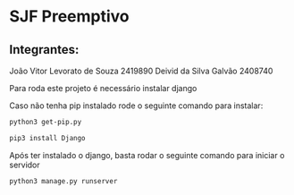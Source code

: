 # SJF Preemptivo

## Integrantes:
João Vitor Levorato de Souza 2419890
Deivid da Silva Galvão 2408740

Para roda este projeto é necessário instalar django

Caso não tenha pip instalado rode o seguinte comando para instalar:
```bash
python3 get-pip.py
```

```bash
pip3 install Django
```

Após ter instalado o django, basta rodar o seguinte comando para iniciar o servidor

```bash
python3 manage.py runserver
```
